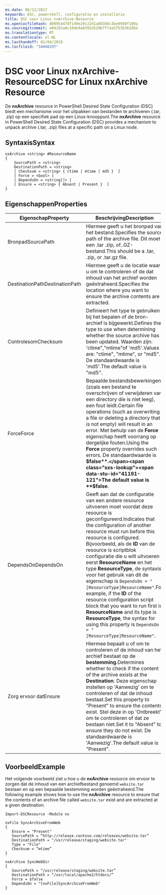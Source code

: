 ```yaml
---
ms.date: 06/12/2017
keywords: DSC, powershell, configuratie en installatie
title: DSC voor Linux nxArchive-Resource
ms.openlocfilehash: 800954478f149e29c22d1a88304c3be9950f109a
ms.sourcegitcommit: e04292a9c10de9a8391d529b7f7aa3753b362dbe
ms.translationtype: MT
ms.contentlocale: nl-NL
ms.lasthandoff: 01/04/2019
ms.locfileid: "54048297"
---
```

# <a name="dsc-for-linux-nxarchive-resource"></a><span data-ttu-id="41191-103">DSC voor Linux nxArchive-Resource</span><span class="sxs-lookup"><span data-stu-id="41191-103">DSC for Linux nxArchive Resource</span></span>

<span data-ttu-id="41191-104">De **nxArchive** resource in PowerShell Desired State Configuration (DSC) biedt een mechanisme voor het uitpakken van bestanden te archiveren (.tar, .zip) op een specifiek pad op een Linux-knooppunt.</span><span class="sxs-lookup"><span data-stu-id="41191-104">The **nxArchive** resource in PowerShell Desired State Configuration (DSC) provides a mechanism to unpack archive (.tar, .zip) files at a specific path on a Linux node.</span></span>

## <a name="syntax"></a><span data-ttu-id="41191-105">Syntaxis</span><span class="sxs-lookup"><span data-stu-id="41191-105">Syntax</span></span>

```
nxArchive <string> #ResourceName
{
    SourcePath = <string>
    DestinationPath = <string>
    [ Checksum = <string> { ctime | mtime | md5 }  ]
    [ Force = <bool> ]
    [ DependsOn = <string[]> ]
    [ Ensure = <string> { Absent | Present }  ]
}
```

## <a name="properties"></a><span data-ttu-id="41191-106">Eigenschappen</span><span class="sxs-lookup"><span data-stu-id="41191-106">Properties</span></span>

|  <span data-ttu-id="41191-107">Eigenschap</span><span class="sxs-lookup"><span data-stu-id="41191-107">Property</span></span> |  <span data-ttu-id="41191-108">Beschrijving</span><span class="sxs-lookup"><span data-stu-id="41191-108">Description</span></span> |
|---|---|
| <span data-ttu-id="41191-109">Bronpad</span><span class="sxs-lookup"><span data-stu-id="41191-109">SourcePath</span></span>| <span data-ttu-id="41191-110">Hiermee geeft u het bronpad van het bestand.</span><span class="sxs-lookup"><span data-stu-id="41191-110">Specifies the source path of the archive file.</span></span> <span data-ttu-id="41191-111">Dit moet een .tar .zip, of..GZ-bestand.</span><span class="sxs-lookup"><span data-stu-id="41191-111">This should be a .tar, .zip, or .tar.gz file.</span></span> |
| <span data-ttu-id="41191-112">DestinationPath</span><span class="sxs-lookup"><span data-stu-id="41191-112">DestinationPath</span></span>| <span data-ttu-id="41191-113">Hiermee geeft u de locatie waar u om te controleren of de dat inhoud van het archief worden geëxtraheerd.</span><span class="sxs-lookup"><span data-stu-id="41191-113">Specifies the location where you want to ensure the archive contents are extracted.</span></span>|
| <span data-ttu-id="41191-114">Controlesom</span><span class="sxs-lookup"><span data-stu-id="41191-114">Checksum</span></span>| <span data-ttu-id="41191-115">Definieert het type te gebruiken bij het bepalen of de bron-archief is bijgewerkt.</span><span class="sxs-lookup"><span data-stu-id="41191-115">Defines the type to use when determining whether the source archive has been updated.</span></span> <span data-ttu-id="41191-116">Waarden zijn: 'ctime","mtime"of 'md5'.</span><span class="sxs-lookup"><span data-stu-id="41191-116">Values are: "ctime", "mtime", or "md5".</span></span> <span data-ttu-id="41191-117">De standaardwaarde is 'md5'.</span><span class="sxs-lookup"><span data-stu-id="41191-117">The default value is "md5".</span></span>|
| <span data-ttu-id="41191-118">Force</span><span class="sxs-lookup"><span data-stu-id="41191-118">Force</span></span>| <span data-ttu-id="41191-119">Bepaalde bestandsbewerkingen (zoals een bestand te overschrijven of verwijderen van een directory die is niet leeg), een fout leidt.</span><span class="sxs-lookup"><span data-stu-id="41191-119">Certain file operations (such as overwriting a file or deleting a directory that is not empty) will result in an error.</span></span> <span data-ttu-id="41191-120">Met behulp van de **Force** eigenschap heeft voorrang op dergelijke fouten.</span><span class="sxs-lookup"><span data-stu-id="41191-120">Using the **Force** property overrides such errors.</span></span> <span data-ttu-id="41191-121">De standaardwaarde is **$false**.</span><span class="sxs-lookup"><span data-stu-id="41191-121">The default value is **$false**.</span></span>|
| <span data-ttu-id="41191-122">DependsOn</span><span class="sxs-lookup"><span data-stu-id="41191-122">DependsOn</span></span> | <span data-ttu-id="41191-123">Geeft aan dat de configuratie van een andere resource uitvoeren moet voordat deze resource is geconfigureerd.</span><span class="sxs-lookup"><span data-stu-id="41191-123">Indicates that the configuration of another resource must run before this resource is configured.</span></span> <span data-ttu-id="41191-124">Bijvoorbeeld, als de **ID** van de resource is scriptblok configuratie die u wilt uitvoeren eerst **ResourceName** en het type **ResourceType**, de syntaxis voor het gebruik van dit de eigenschap is `DependsOn = "[ResourceType]ResourceName"`.</span><span class="sxs-lookup"><span data-stu-id="41191-124">For example, if the **ID** of the resource configuration script block that you want to run first is **ResourceName** and its type is **ResourceType**, the syntax for using this property is `DependsOn = "[ResourceType]ResourceName"`.</span></span>|
| <span data-ttu-id="41191-125">Zorg ervoor dat</span><span class="sxs-lookup"><span data-stu-id="41191-125">Ensure</span></span>| <span data-ttu-id="41191-126">Hiermee bepaalt u of om te controleren of de inhoud van het archief bestaat op de **bestemming**.</span><span class="sxs-lookup"><span data-stu-id="41191-126">Determines whether to check if the content of the archive exists at the **Destination**.</span></span> <span data-ttu-id="41191-127">Deze eigenschap instellen op 'Aanwezig' om te controleren of dat de inhoud bestaat.</span><span class="sxs-lookup"><span data-stu-id="41191-127">Set this property to "Present" to ensure the contents exist.</span></span> <span data-ttu-id="41191-128">Stel deze in op 'Ontbreekt' om te controleren of dat ze bestaan niet.</span><span class="sxs-lookup"><span data-stu-id="41191-128">Set it to "Absent" to ensure they do not exist.</span></span> <span data-ttu-id="41191-129">De standaardwaarde is 'Aanwezig'.</span><span class="sxs-lookup"><span data-stu-id="41191-129">The default value is "Present".</span></span>|

## <a name="example"></a><span data-ttu-id="41191-130">Voorbeeld</span><span class="sxs-lookup"><span data-stu-id="41191-130">Example</span></span>

<span data-ttu-id="41191-131">Het volgende voorbeeld ziet u hoe u de **nxArchive** resource om ervoor te zorgen dat de inhoud van een archiefbestand genoemd `website.tar` bestaan en op een bepaalde bestemming worden geëxtraheerd.</span><span class="sxs-lookup"><span data-stu-id="41191-131">The following example shows how to use the **nxArchive** resource to ensure that the contents of an archive file called `website.tar` exist and are extracted at a given destination.</span></span>

```
Import-DSCResource -Module nx

nxFile SyncArchiveFromWeb
{
   Ensure = "Present"
   SourcePath = “http://release.contoso.com/releases/website.tar”
   DestinationPath = "/usr/release/staging/website.tar"
   Type = "File"
   Checksum = “mtime”
}

nxArchive SyncWebDir
{
   SourcePath = “/usr/release/staging/website.tar”
   DestinationPath = “/usr/local/apache2/htdocs/”
   Force = $false
   DependsOn = "[nxFile]SyncArchiveFromWeb"
}
```